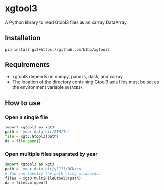 # xgtool3

A Python library to read Gtool3 files as an xarray DataArray.

## Installation

```sh
pip install git+https://github.com/k1bb/xgtool3
```

## Requirements

- xgtool3 depends on numpy, pandas, dask, and xarray.
- The location of the directory containing Gtool3 axis files must be set as the environment variable `$GTAXDIR`.

## How to use

### Open a single file

```python
import xgtool3 as xgt3
path = 'your_data_dir/ATM/Ts'
file = xgt3.Gtool3(path)
da = file.open()
```

### Open multiple files separated by year

```python
import xgtool3 as xgt3
path = 'your_data_dir/y????/OCN/sst'
# You can specify the path using wildcards.
files = xgt3.MultiFileGtool3(path)
da = files.mfopen()
```
